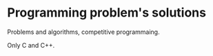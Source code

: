 # Programming problem's solutions

Problems and algorithms, competitive programmaing. 

Only C and C++. 
